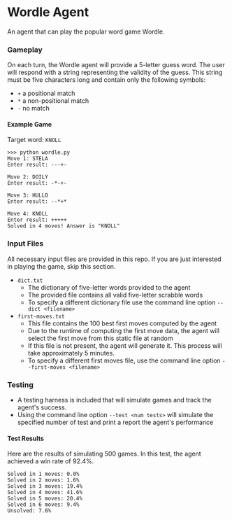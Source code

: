 # Wordle Agent
An agent that can play the popular word game Wordle.

### Gameplay

On each turn, the Wordle agent will provide a 5-letter guess word. The user
will respond with a string representing the validity of the guess. This
string must be five characters long and contain only the following symbols:

* `+` a positional match
* `*` a non-positional match
* `-` no match

#### Example Game
Target word: `KNOLL`
```
>>> python wordle.py
Move 1: STELA
Enter result: ---+-

Move 2: DOILY
Enter result: -*-+-

Move 3: HULLO
Enter result: --*+*

Move 4: KNOLL
Enter result: +++++
Solved in 4 moves! Answer is "KNOLL"
```

### Input Files
All necessary input files are provided in this repo. If you are just interested in playing the game, skip this section.
* `dict.txt`
  * The dictionary of five-letter words provided to the agent
  * The provided file contains all valid five-letter scrabble words
  * To specify a different dictionary file use the command line option `--dict <filename>`
* `first-moves.txt`
  * This file contains the 100 best first moves computed by the agent
  * Due to the runtime of computing the first move data, the agent will select the first move from this static file at random
  * If this file is not present, the agent will generate it. This process will take approximately 5 minutes.
  * To specify a different first moves file, use the command line option `--first-moves <filename>`

### Testing
* A testing harness is included that will simulate games and track the agent's success.
* Using the command line option `--test <num tests>` will simulate the specified number of test and print a report the agent's performance

#### Test Results
Here are the results of simulating 500 games. In this test, the agent achieved a win rate of 92.4%.
```
Solved in 1 moves: 0.0%
Solved in 2 moves: 1.6%
Solved in 3 moves: 19.4%
Solved in 4 moves: 41.6%
Solved in 5 moves: 20.4%
Solved in 6 moves: 9.4%
Unsolved: 7.6%
```